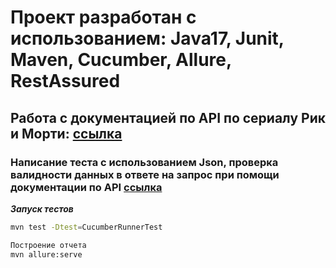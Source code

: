 # Проект разработан с использованием: Java17, Junit, Maven, Cucumber, Allure, RestAssured

## Работа с документацией  по АPI по сериалу Рик и Морти: [ссылка](https://rickandmortyapi.com/documentation/#episode-schema)

### Написание теста с использованием Json, проверка валидности данных в ответе на запрос при помощи документации по АPI [ссылка](https://reqres.in/)

***Запуск тестов***

```bash
mvn test -Dtest=CucumberRunnerTest

Построение отчета
mvn allure:serve







